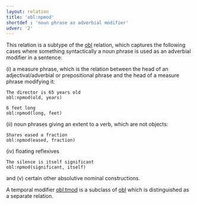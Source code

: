 ```yaml
---
layout: relation
title: 'obl:npmod'
shortdef : 'noun phrase as adverbial modifier'
udver: '2'
---
```


This relation is a subtype of the [obl]() relation, which captures
the following cases where something syntactically a noun phrase is
used as an adverbial modifier in a sentence:


(i) a measure phrase, which is the relation between the head of an
adjectival/adverbial or prepositional phrase and the head of a measure
phrase modifying it:

~~~ sdparse
The director is 65 years old
obl:npmod(old, years)
~~~

~~~ sdparse
6 feet long
obl:npmod(long, feet)
~~~


(ii) noun phrases giving an extent to a verb, which are not objects:

~~~ sdparse
Shares eased a fraction
obl:npmod(eased, fraction)
~~~


(iv) floating reflexives

~~~ sdparse
The silence is itself significant
obl:npmod(significant, itself)
~~~


and (v) certain other absolutive nominal constructions.

A temporal modifier [obl:tmod]() is a subclass of [obl]() which is
distinguished as a separate relation.

<!-- Interlanguage links updated Út 9. května 2023, 20:04:29 CEST -->
